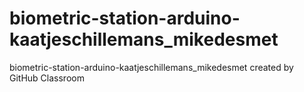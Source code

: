 # biometric-station-arduino-kaatjeschillemans_mikedesmet
biometric-station-arduino-kaatjeschillemans_mikedesmet created by GitHub Classroom
